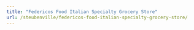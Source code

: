 ```yaml
---
title: "Federicos Food Italian Specialty Grocery Store"
url: /steubenville/federicos-food-italian-specialty-grocery-store/
---
```


